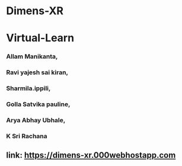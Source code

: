 # Dimens-XR
# Virtual-Learn

### Allam Manikanta,
### Ravi yajesh sai kiran,
### Sharmila.ippili,
### Golla Satvika pauline,
### Arya Abhay Ubhale,
### K Sri Rachana

## link: https://dimens-xr.000webhostapp.com

